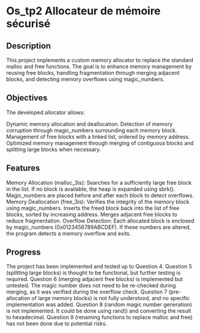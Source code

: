 # Os_tp2 Allocateur de mémoire sécurisé

## Description

This project implements a custom memory allocator to replace the standard malloc and free functions. The goal is to enhance memory management by reusing free blocks, handling fragmentation through merging adjacent blocks, and detecting memory overflows using magic_numbers.

## Objectives

The developed allocator allows:

Dynamic memory allocation and deallocation.
Detection of memory corruption through magic_numbers surrounding each memory block.
Management of free blocks with a linked list, ordered by memory address.
Optimized memory management through merging of contiguous blocks and splitting large blocks when necessary.
## Features

Memory Allocation (malloc_3is):
Searches for a sufficiently large free block in the list.
If no block is available, the heap is expanded using sbrk().
Magic_numbers are placed before and after each block to detect overflows.
Memory Deallocation (free_3is):
Verifies the integrity of the memory block using magic_numbers.
Inserts the freed block back into the list of free blocks, sorted by increasing address.
Merges adjacent free blocks to reduce fragmentation.
Overflow Detection:
Each allocated block is enclosed by magic_numbers (0x0123456789ABCDEF). If these numbers are altered, the program detects a memory overflow and exits.
## Progress

The project has been implemented and tested up to Question 4.
Question 5 (splitting large blocks) is thought to be functional, but further testing is required.
Question 6 (merging adjacent free blocks) is implemented but untested. The magic number does not need to be re-checked during merging, as it was verified during the overflow check.
Question 7 (pre-allocation of large memory blocks) is not fully understood, and no specific implementation was added.
Question 8 (random magic number generation) is not implemented. It could be done using rand() and converting the result to hexadecimal.
Question 9 (renaming functions to replace malloc and free) has not been done due to potential risks.

